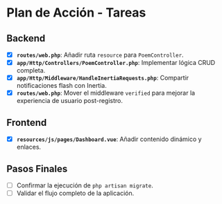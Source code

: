 # Plan de Acción - Tareas

## Backend
- [x] **`routes/web.php`**: Añadir ruta `resource` para `PoemController`.
- [x] **`app/Http/Controllers/PoemController.php`**: Implementar lógica CRUD completa.
- [x] **`app/Http/Middleware/HandleInertiaRequests.php`**: Compartir notificaciones flash con Inertia.
- [x] **`routes/web.php`**: Mover el middleware `verified` para mejorar la experiencia de usuario post-registro.

## Frontend
- [x] **`resources/js/pages/Dashboard.vue`**: Añadir contenido dinámico y enlaces.


## Pasos Finales
- [ ] Confirmar la ejecución de `php artisan migrate`.
- [ ] Validar el flujo completo de la aplicación.
